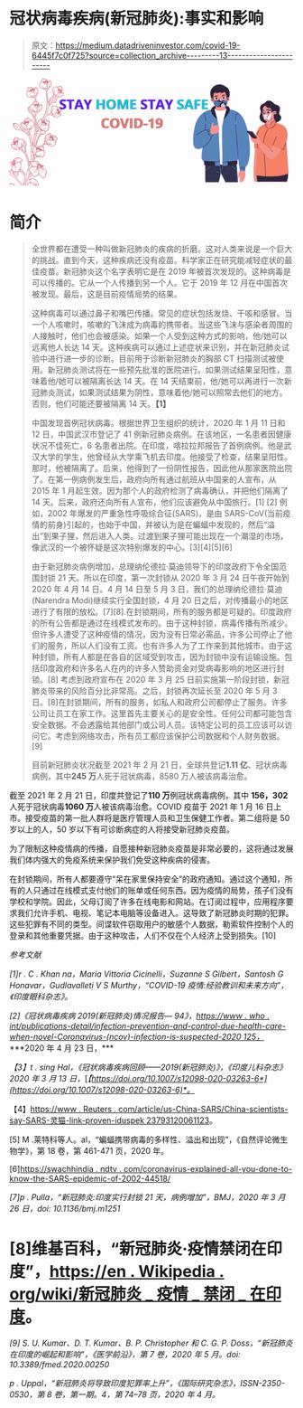 # 冠状病毒疾病(新冠肺炎):事实和影响

> 原文：<https://medium.datadriveninvestor.com/covid-19-6445f7c0f725?source=collection_archive---------13----------------------->

![](img/5299094fb3f18ae6045b597340888685.png)

# **简介**

> 全世界都在遭受一种叫做新冠肺炎的疾病的折磨。这对人类来说是一个巨大的挑战。直到今天，这种疾病还没有疫苗。科学家正在研究能减轻症状的最佳疫苗。新冠肺炎这个名字表明它是在 2019 年被首次发现的。这种病毒是可以传播的。它从一个人传播到另一个人。它于 2019 年 12 月在中国首次被发现。最后，这是目前疫情局势的结果。
> 
> 这种病毒可以通过鼻子和嘴巴传播。常见的症状包括发烧、干咳和感冒。当一个人咳嗽时，咳嗽的飞沫成为病毒的携带者。当这些飞沫与感染者周围的人接触时，他们也会被感染。如果一个人受到这种方式的影响，他/她可以远离他人长达 14 天。这种疾病可以通过上述症状来识别，并在新冠肺炎试验中进行进一步的诊断。目前用于诊断新冠肺炎的胸部 CT 扫描测试被使用。新冠肺炎测试将在一些预先批准的医院进行。如果测试结果呈阳性，意味着他/她可以被隔离长达 14 天。在 14 天结束前，他/她可以再进行一次新冠肺炎测试，如果测试结果为阴性，意味着他/她可以照常去他们的地方。否则，他们可能还要被隔离 14 天。**【1】**
> 
> 中国发现首例冠状病毒。根据世界卫生组织的统计，2020 年 1 月 11 日和 12 日，中国武汉市登记了 41 例新冠肺炎病例。在该地区，一名患者因健康状况不佳死亡，6 名患者出院。在印度，喀拉拉邦报告了首例病例。他是武汉大学的学生，他曾经从大学乘飞机去印度。他接受了检查，结果呈阳性。那时，他被隔离了。后来，他得到了一份阴性报告，因此他从那家医院出院了。在第一例病例发生后，政府向所有通过航班从中国来的人宣布，从 2015 年 1 月起生效。因为那个人的政府检测了病毒确认，并把他们隔离了 14 天。后来，政府还向所有人宣布，他们应该避免从中国旅行。[1] [2]
> 例如，2002 年爆发的严重急性呼吸综合征(SARS)，是由 SARS-CoV(当前疫情的前身)引起的，也始于中国，并被认为是在蝙蝠中发现的，然后“溢出”到果子狸，然后进入人类。过渡到果子狸可能出现在一个潮湿的市场，像武汉的一个被怀疑是这次特别爆发的中心。[3][4][5][6]
> 
> 由于新冠肺炎病例增加，总理纳伦德拉·莫迪领导下的印度政府下令全国范围封锁 21 天。所以在印度，第一次封锁从 2020 年 3 月 24 日午夜开始到 2020 年 4 月 14 日。4 月 14 日至 5 月 3 日，我们的总理纳伦德拉·莫迪(Narendra Modi)继续实行全国封锁，4 月 20 日之后，对传播最小的地区进行了有限的放松。[7][8].在封锁期间，所有的服务都是可疑的。印度政府的所有公告都是通过在线模式发布的。由于这种封锁，病毒传播有所减少。但许多人遭受了这种疫情的情况，因为没有日常必需品，许多公司停止了他们的服务，所以人们没有工资。也有许多人为了工作来到其他城市。由于这种封锁，所有人都是在各自的区域受到攻击，因为封锁中没有运输设施。包括印度政府和许多名人在内的许多人赞助资金对受病毒影响的地区进行封锁。[8]
> 考虑到政府宣布在 2020 年 3 月 25 日前实施第一阶段封锁，新冠肺炎带来的风险百分比非常高。之后，封锁再次延长至 2020 年 5 月 3 日。[8]在封锁期间，所有的服务，如私人和政府公司都停止了服务。许多公司让员工在家工作。这里首先主要关心的是安全性。任何公司都可能包含安全数据。不会透露给其他部门或公司人员。该特定公司的员工应该可以访问它。考虑到网络攻击，所有员工都应该保护公司数据和个人财务数据。[9]
> 
> 目前新冠肺炎状况截至 2021 年 2 月 21 日，全球共登记**1.11 亿**、冠状病毒病例，其中**245 万**人死于冠状病毒，8580 万人被该病毒治愈。

截至 2021 年 2 月 21 日，印度共登记了**110 万**例冠状病毒病例，其中 **156，302** 人死于冠状病毒**1060 万**人被该病毒治愈。COVID 疫苗于 2021 年 1 月 16 日上市。接受疫苗的第一批人群将是医疗管理人员和卫生保健工作者。第二组将是 50 岁以上的人，50 岁以下有可诊断病症的人将接受新冠肺炎疫苗。

为了限制这种疫情病的传播，自愿接种新冠肺炎疫苗是非常必要的，这将通过发展我们体内强大的免疫系统来保护我们免受这种疾病的侵害。

在封锁期间，所有人都要遵守“呆在家里保持安全”的政府通知。通过这个通知，所有的人只通过在线模式支付他们的账单或任何东西。因为疫情的局势，孩子们没有学校和学院。因此，父母订阅了许多在线电影和网站。在订阅过程中，应用程序要求我们允许手机、电视、笔记本电脑等设备进入。这导致了新冠肺炎时期的犯罪。这些犯罪有不同的类型。间谍软件窃取用户的敏感个人数据，勒索软件控制个人的登录和其他重要凭据。由于这种攻击，人们不仅在个人经济上受到损失。[10]

*参考文献*

*[1]r . C . Khan na，Maria Vittoria Cicinelli，Suzanne S Gilbert，Santosh G Honavar，Gudlavalleti V S Murthy，“COVID-19 疫情:经验教训和未来方向”，《印度眼科杂志》。*

*[2]《冠状病毒疾病 2019(新冠肺炎)情况报告— 94》，*[*https://www . who . int/publications-detail/infection-prevention-and-control-due-health-care-when-novel-Coronavirus-(ncov)-infection-is-suspected-2020 125，*](https://www.who.int/publications-detail/infection-prevention-and-control-during-health-care-when-novel-coronavirus-(ncov)-infection-is-suspected-20200125,)***2020 年 4 月 23 日，***

*【3】t . sing Hal，《冠状病毒疾病回顾——2019(新冠肺炎)》，《印度儿科杂志》2020 年 3 月 13 日，*[*【https://doi.org/10.1007/s12098-020-03263-6*](https://doi.org/10.1007/s12098-020-03263-6)*。*

【4】[https://www . Reuters . com/article/us-China-SARS/China-scientists-say-SARS-灵猫-link-proven-iduspek 23793120061123](https://www.reuters.com/article/us-china-sars/china-scientists-say-sars-civet-cat-link-proved-idUSPEK23793120061123)。

[5] M .莱特科等人。al，“蝙蝠携带病毒的多样性、溢出和出现”，《自然评论微生物学》，第 18 卷，第 461-471 页，2020 年。

[6][https://swachhindia . ndtv . com/coronavirus-explained-all-you-done-to-know-the-SARS-epidemic-of-2002-44518/](https://swachhindia.ndtv.com/coronavirus-explained-all-you-need-to-know-about-the-sars-epidemic-of-2002-44518/)

*[7]p . Pulla，“新冠肺炎:印度实行封锁 21 天，病例增加”，BMJ，2020 年 3 月 26 日，doi: 10.1136/bmj.m1251*

# [8]维基百科，“新冠肺炎·疫情禁闭在印度”，[https://en . Wikipedia . org/wiki/新冠肺炎 _ 疫情 _ 禁闭 _ 在印度](https://en.wikipedia.org/wiki/COVID-19_pandemic_lockdown_in_India)。

*[9] S. U. Kumar、D. T. Kumar、B. P. Christopher 和 C. G. P. Doss，“新冠肺炎在印度的崛起和影响”，《医学前沿》，第 7 卷，2020 年 5 月。doi: 10.3389/fmed.2020.00250*

*p . Uppal，“新冠肺炎将导致印度犯罪率上升”，《国际研究杂志》，ISSN-2350-0530，第 8 卷，第一期。4，第 74–78 页，2020 年 4 月。*